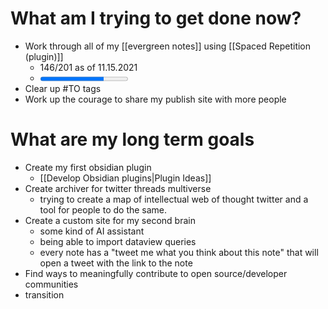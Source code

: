 
# What am I trying to get done now?
- Work through all of my [[evergreen notes]] using [[Spaced Repetition (plugin)]] 
	- 146/201 as of 11.15.2021
	- <progress max="201" value="146"/>  
- Clear up #TO tags
- Work up the courage to share my publish site with more people
# What are my long term goals 
- Create my first obsidian plugin
	-  [[Develop Obsidian plugins|Plugin Ideas]]
- Create archiver for twitter threads multiverse
	- trying to create a map of intellectual web of thought twitter and a tool for people to do the same. 
- Create a custom site for my second brain
	-  some kind of AI assistant
	-  being able to import dataview queries
	-  every note has a "tweet me what you think about this note" that will open a tweet with the link to the note
- Find ways to meaningfully contribute to open source/developer communities
- transition

